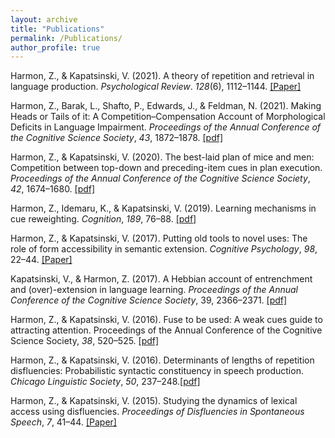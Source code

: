 ```yaml
---
layout: archive
title: "Publications"
permalink: /Publications/
author_profile: true
---
```


Harmon, Z., & Kapatsinski, V. (2021). A theory of repetition and retrieval in language production.
*Psychological Review*. *128*(6), 1112–1144. [[Paper]](https://psycnet.apa.org/record/2021-62984-001)

Harmon, Z., Barak, L., Shafto, P., Edwards, J., & Feldman, N. (2021). Making Heads or Tails of it: A
Competition–Compensation Account of Morphological Deficits in Language Impairment. *Proceedings
of the Annual Conference of the Cognitive Science Society*, *43*, 1872–1878. [[pdf]](https://escholarship.org/content/qt8tq1m9gp/qt8tq1m9gp.pdf)

Harmon, Z., & Kapatsinski, V. (2020). The best-laid plan of mice and men: Competition between top-down
and preceding-item cues in plan execution. *Proceedings of the Annual Conference of the Cognitive
Science Society*, *42*, 1674–1680. [[pdf]](https://www.cognitivesciencesociety.org/cogsci20/papers/0366/0366.pdf)

Harmon, Z., Idemaru, K., & Kapatsinski, V. (2019). Learning mechanisms in cue reweighting. *Cognition*,
*189*, 76–88. [[pdf]](https://www.linguisticsociety.org/sites/default/files/e-learning/HarmonIdemaruKapatsinski2019.pdf)

Harmon, Z., & Kapatsinski, V. (2017). Putting old tools to novel uses: The role of form accessibility in
semantic extension. *Cognitive Psychology*, *98*, 22–44. [[Paper]](https://www.sciencedirect.com/science/article/abs/pii/S0010028517300154)

Kapatsinski, V., & Harmon, Z. (2017). A Hebbian account of entrenchment and (over)-extension in
language learning. *Proceedings of the Annual Conference of the Cognitive Science Society*, 39,
2366–2371. [[pdf]](https://cogsci.mindmodeling.org/2017/papers/0450/paper0450.pdf)

Harmon, Z., & Kapatsinski, V. (2016). Fuse to be used: A weak cues guide to attracting attention.
Proceedings of the Annual Conference of the Cognitive Science Society, *38*, 520–525. [[pdf]](https://cogsci.mindmodeling.org/2016/papers/0101/paper0101.pdf)

Harmon, Z., & Kapatsinski, V. (2016). Determinants of lengths of repetition disfluencies: Probabilistic
syntactic constituency in speech production. *Chicago Linguistic Society*, *50*, 237–248.[[pdf]](https://cpb-us-e1.wpmucdn.com/blogs.uoregon.edu/dist/a/6941/files/2014/11/HarmonKapatsinski_CLS50-2me6d8s.pdf)

Harmon, Z., & Kapatsinski, V. (2015). Studying the dynamics of lexical access using disfluencies.
*Proceedings of Disfluencies in Spontaneous Speech*, *7*, 41–44. [[Paper]](https://www.ida.liu.se/~robek28/conferences/diss2017/DiSS2015_Papers.pdf#page=45)
